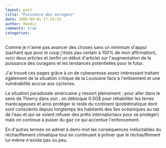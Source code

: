 ```yaml
---
layout: post
title: "Puissance des ouragans"
date: 2005-09-01 17:54:51
author: Hoedic
comments: true
categories: 
---
```



Comme je n'aime pas avancer des choses sans un minimum d'appui (sachant que pour le coup j'étais pas certain à 100% de mon affirmation), voici deux articles  et  (enfin un début d'article) sur l'augmentation de la puissance des ouragans et les tendances potentielles pour le futur.

J'ai trouvé ces pages grâce à un  de cyberpresse assez intéressant traitant également de la situation critique de la Louisiane face à l'enlisement et une vulnérabilité accrue aux cyclones.

La situation paradoxale américaine y ressort pleinement : pour aller dans le sens de Thierry dans son , on débloque 0.5G$ pour réhabiliter les terres marécageuses et ainsi protéger le reste du continent (problématique dont sont conscients depuis longtemps les habitants des îles océaniques au raz de l'eau et qui se voient refuser des prêts internationaux pour se protéger) mais on continue à puiser du gaz ce qui accentue l'enfoncement.

En d'autres termes on admet à demi-mot les conséquences inéluctables du réchauffement climatique tout en continuant à prôner que le réchauffement lui-même n'existe pas ou peu.